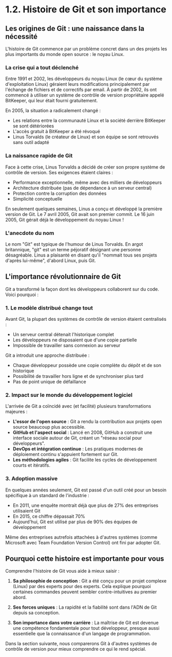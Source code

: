 # 1.2. Histoire de Git et son importance

## Les origines de Git : une naissance dans la nécessité

L'histoire de Git commence par un problème concret dans un des projets les plus importants du monde open source : le noyau Linux.

### La crise qui a tout déclenché

Entre 1991 et 2002, les développeurs du noyau Linux (le cœur du système d'exploitation Linux) géraient leurs modifications principalement par l'échange de fichiers et de correctifs par email. À partir de 2002, ils ont commencé à utiliser un système de contrôle de version propriétaire appelé BitKeeper, qui leur était fourni gratuitement.

En 2005, la situation a radicalement changé :
- Les relations entre la communauté Linux et la société derrière BitKeeper se sont détériorées
- L'accès gratuit à BitKeeper a été révoqué
- Linus Torvalds (le créateur de Linux) et son équipe se sont retrouvés sans outil adapté

### La naissance rapide de Git

Face à cette crise, Linus Torvalds a décidé de créer son propre système de contrôle de version. Ses exigences étaient claires :
- Performance exceptionnelle, même avec des milliers de développeurs
- Architecture distribuée (pas de dépendance à un serveur central)
- Protection contre la corruption des données
- Simplicité conceptuelle

En seulement quelques semaines, Linus a conçu et développé la première version de Git. Le 7 avril 2005, Git avait son premier commit. Le 16 juin 2005, Git gérait déjà le développement du noyau Linux !

### L'anecdote du nom

Le nom "Git" est typique de l'humour de Linus Torvalds. En argot britannique, "git" est un terme péjoratif désignant une personne désagréable. Linus a plaisanté en disant qu'il "nommait tous ses projets d'après lui-même", d'abord Linux, puis Git.

## L'importance révolutionnaire de Git

Git a transformé la façon dont les développeurs collaborent sur du code. Voici pourquoi :

### 1. Le modèle distribué change tout

Avant Git, la plupart des systèmes de contrôle de version étaient centralisés :
- Un serveur central détenait l'historique complet
- Les développeurs ne disposaient que d'une copie partielle
- Impossible de travailler sans connexion au serveur

Git a introduit une approche distribuée :
- Chaque développeur possède une copie complète du dépôt et de son historique
- Possibilité de travailler hors ligne et de synchroniser plus tard
- Pas de point unique de défaillance

### 2. Impact sur le monde du développement logiciel

L'arrivée de Git a coïncidé avec (et facilité) plusieurs transformations majeures :

- **L'essor de l'open source** : Git a rendu la contribution aux projets open source beaucoup plus accessible.
- **GitHub et l'aspect social** : Lancé en 2008, GitHub a construit une interface sociale autour de Git, créant un "réseau social pour développeurs".
- **DevOps et intégration continue** : Les pratiques modernes de déploiement continu s'appuient fortement sur Git.
- **Les méthodologies agiles** : Git facilite les cycles de développement courts et itératifs.

### 3. Adoption massive

En quelques années seulement, Git est passé d'un outil créé pour un besoin spécifique à un standard de l'industrie :

- En 2011, une enquête montrait déjà que plus de 27% des entreprises utilisaient Git
- En 2015, ce chiffre dépassait 70%
- Aujourd'hui, Git est utilisé par plus de 90% des équipes de développement

Même des entreprises autrefois attachées à d'autres systèmes (comme Microsoft avec Team Foundation Version Control) ont fini par adopter Git.

## Pourquoi cette histoire est importante pour vous

Comprendre l'histoire de Git vous aide à mieux saisir :

1. **Sa philosophie de conception** : Git a été conçu pour un projet complexe (Linux) par des experts pour des experts. Cela explique pourquoi certaines commandes peuvent sembler contre-intuitives au premier abord.

2. **Ses forces uniques** : La rapidité et la fiabilité sont dans l'ADN de Git depuis sa conception.

3. **Son importance dans votre carrière** : La maîtrise de Git est devenue une compétence fondamentale pour tout développeur, presque aussi essentielle que la connaissance d'un langage de programmation.

Dans la section suivante, nous comparerons Git à d'autres systèmes de contrôle de version pour mieux comprendre ce qui le rend spécial.
